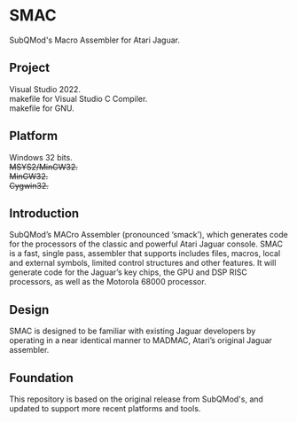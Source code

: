 # SMAC
SubQMod's Macro Assembler for Atari Jaguar.

## Project
Visual Studio 2022.<br>
makefile for Visual Studio C Compiler.<br>
makefile for GNU.

## Platform
Windows 32 bits.<br>
<del>MSYS2/MinGW32.</del><br>
<del>MinGW32.</del><br>
<del>Cygwin32.</del><br>

## Introduction
SubQMod’s MACro Assembler (pronounced ‘smack’), which generates code for the processors of the classic and powerful Atari Jaguar console. SMAC is a fast, single pass, assembler that supports includes files, macros, local and external symbols, limited control structures and other features. It will generate code for the Jaguar’s key chips, the GPU and DSP RISC processors, as well as the Motorola 68000 processor.

## Design
SMAC is designed to be familiar with existing Jaguar developers by operating in a near identical manner to MADMAC, Atari’s original Jaguar assembler.

## Foundation
This repository is based on the original release from SubQMod's, and updated to support more recent platforms and tools.
